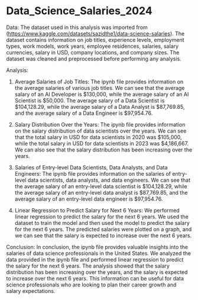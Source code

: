 # Data_Science_Salaries_2024

Data:
The dataset used in this analysis was imported from (https://www.kaggle.com/datasets/sazidthe1/data-science-salaries). The dataset contains information on job titles, experience levels, employment types, work models, work years, employee residences, salaries, salary currencies, salary in USD, company locations, and company sizes. The dataset was cleaned and preprocessed before performing any analysis.

Analysis:
1. Average Salaries of Job Titles:
The ipynb file provides information on the average salaries of various job titles. We can see that the average salary of an AI Developer is $130,000, while the average salary of an AI Scientist is $50,000. The average salary of a Data Scientist is $104,128.29, while the average salary of a Data Analyst is $87,769.85, and the average salary of a Data Engineer is $97,954.76.

2. Salary Distribution Over the Years:
The ipynb file provides information on the salary distribution of data scientists over the years. We can see that the total salary in USD for data scientists in 2020 was $105,000, while the total salary in USD for data scientists in 2023 was $4,186,667. We can also see that the salary distribution has been increasing over the years.

3. Salaries of Entry-level Data Scientists, Data Analysts, and Data Engineers:
The ipynb file provides information on the salaries of entry-level data scientists, data analysts, and data engineers. We can see that the average salary of an entry-level data scientist is $104,128.29, while the average salary of an entry-level data analyst is $87,769.85, and the average salary of an entry-level data engineer is $97,954.76.

4. Linear Regression to Predict Salary for Next 6 Years:
We performed linear regression to predict the salary for the next 6 years. We used the dataset to train the model and then used the model to predict the salary for the next 6 years. The predicted salaries were plotted on a graph, and we can see that the salary is expected to increase over the next 6 years.

Conclusion:
In conclusion, the ipynb file provides valuable insights into the salaries of data science professionals in the United States. We analyzed the data provided in the ipynb file and performed linear regression to predict the salary for the next 6 years. The analysis showed that the salary distribution has been increasing over the years, and the salary is expected to increase over the next 6 years. This information can be useful for data science professionals who are looking to plan their career growth and salary expectations.

